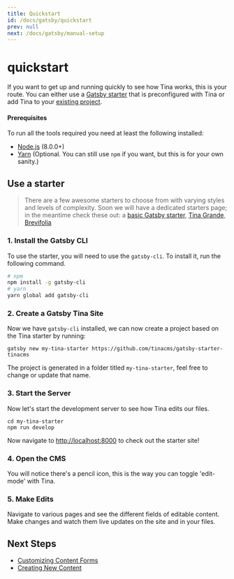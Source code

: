 ```yaml
---
title: Quickstart
id: /docs/gatsby/quickstart
prev: null
next: /docs/gatsby/manual-setup
---
```


# quickstart

If you want to get up and running quickly to see how Tina works, this is your route. You can either use a [Gatsby starter](https://github.com/tinacms/gatsby-starter-tinacms) that is preconfigured with Tina or add Tina to your [existing project](https://github.com/taylorux/tinacms.org/tree/ec3e5c1e5736454379815f45595441bd79d85a2d/docs/gatsby/manual-setup/README.md).

#### Prerequisites

To run all the tools required you need at least the following installed:

* [Node.js](https://nodejs.org/en/) \(8.0.0+\)
* [Yarn](https://yarnpkg.com) \(Optional. You can still use `npm` if you want, but this is for your own sanity.\)

## **Use a starter**

> There are a few awesome starters to choose from with varying styles and levels of complexity. Soon we will have a dedicated starters page; in the meantime check these out: a [basic Gatsby starter](https://github.com/tinacms/gatsby-starter-tinacms), [Tina Grande](https://github.com/tinacms/tina-starter-grande), [Brevifolia](https://github.com/kendallstrautman/brevifolia-gatsby-tinacms)

### 1. Install the Gatsby CLI

To use the starter, you will need to use the `gatsby-cli`. To install it, run the following command.

```bash
# npm
npm install -g gatsby-cli
# yarn
yarn global add gatsby-cli
```

### 2. Create a Gatsby Tina Site

Now we have `gatsby-cli` installed, we can now create a project based on the Tina starter by running:

```text
gatsby new my-tina-starter https://github.com/tinacms/gatsby-starter-tinacms
```

The project is generated in a folder titled `my-tina-starter`, feel free to change or update that name.

### 3. Start the Server

Now let's start the development server to see how Tina edits our files.

```text
cd my-tina-starter
npm run develop
```

Now navigate to [http://localhost:8000](http://localhost:8000) to check out the starter site!

### 4. Open the CMS

You will notice there's a pencil icon, this is the way you can toggle 'edit-mode' with Tina.

### 5. Make Edits

Navigate to various pages and see the different fields of editable content. Make changes and watch them live updates on the site and in your files.

## Next Steps

* [Customizing Content Forms](https://github.com/taylorux/tinacms.org/tree/ec3e5c1e5736454379815f45595441bd79d85a2d/docs/gatsby/custom-fields/README.md)
* [Creating New Content](https://github.com/taylorux/tinacms.org/tree/ec3e5c1e5736454379815f45595441bd79d85a2d/docs/gatsby/markdown/README.md#creating-new-markdown-files)

